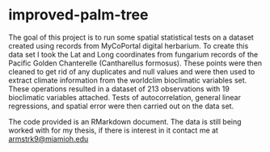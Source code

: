 # improved-palm-tree

The goal of this project is to run some spatial statistical tests on a dataset created using records from MyCoPortal digital herbarium. To create this data set I took the Lat and Long coordinates from fungarium records of the Pacific Golden Chanterelle (Cantharellus formosus). These points were then cleaned to get rid of any duplicates and null values and were then used to extract climate information from the worldclim bioclimatic variables set. These operations resulted in a dataset of 213 observations with 19 bioclimatic variables attached. Tests of autocorrelation, general linear regressions, and spatial error were then carried out on the data set.


The code provided is an RMarkdown document. The data is still being worked with for my thesis, if there is interest in it contact me at armstrk9@miamioh.edu
